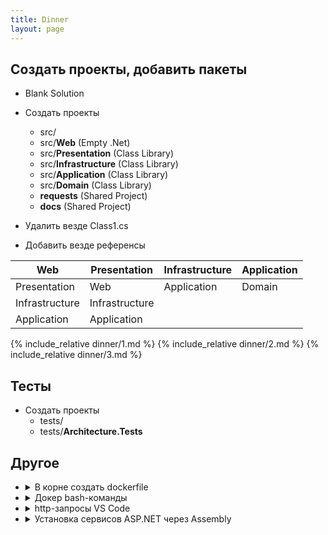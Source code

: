 ```yaml
---
title: Dinner
layout: page
---
```



## Создать проекты, добавить пакеты
- Blank Solution

- Создать проекты
  - src/
  - src/**Web** (Empty .Net)
  - src/**Presentation** (Class Library)
  - src/**Infrastructure** (Class Library)
  - src/**Application** (Class Library)
  - src/**Domain** (Class Library)
  - **requests** (Shared Project)
  - **docs** (Shared Project)

- Удалить везде Class1.cs 


- Добавить везде референсы


| Web | Presentation | Infrastructure | Application |
|-----|-----------|----------------|-------------|
| Presentation | Web | Application | Domain|
| Infrastructure | Infrastructure |||
| Application | Application |||

{% include_relative dinner/1.md %}
{% include_relative dinner/2.md %}
{% include_relative dinner/3.md %}
  
## Тесты
  
- Создать проекты
  - tests/
  - tests/**Architecture.Tests**

## Другое
  
- <details>
      <summary>В корне создать dockerfile</summary>
      
      ```dockerfile
      FROM httpd:alpine
      COPY ./html/ /usr/local/apache2/htdocs/
      ```
  </details>
      
- <details>
    <summary>Докер bash-команды</summary>

    `docker images`

    `docker build -t hello-docker:1.0.0 .`
  </details>
  
- <details>
  <summary>http-запросы VS Code</summary>  
  
  **requests**/Authentication/Register.http
  
  ```http
  @host=https://localhost:7056

  POST {{host}}/auth/register
  Content-type: application/json

  {
      "firstName": "Anton",
      "lastName": "K",
      "email": "ak@example.com",
      "password": "P@ssword123!"
  }  
  ```
  
  **requests**/Authentication/Login.http
  
  ```http
  @host=https://localhost:7056

  POST {{host}}/auth/login
  Content-type: application/json

  {
      "email": "ak@example.com",
      "password": "P@ssword123!"
  }
  ```
  </details>

- <details>
  <summary>Установка сервисов ASP.NET через Assembly</summary>  
  
  IInstaller.cs
  
  ```csharp
    public interface IInstaller
    {
        void InstallServices(IServiceCollection services, IConfiguration configuration);
    }
  ```
  
  InstallerExtensions.cs
  
  ```csharp
    public static class InstallerExtensions
    {
        //Вызвать в services Program.cs
        public static void InstallServicesInAssembly(this IServiceCollection services, IConfiguration configuration)
        {
            var installers = typeof(Program).Assembly.ExportedTypes.Where(x => typeof(IInstaller).IsAssignableFrom(x)
            && !x.IsInterface && !x.IsAbstract) //Найти все классы реализующие IInstaller, которые не интерфейсы и не абстрактные
            .Select(Activator.CreateInstance) //Создать экземпляр каждого
            .Cast<IInstaller>() //Привести к типу IInstaller
            .ToList(); //Сделать List

            installers.ForEach(installer => installer.InstallServices(services, configuration));
        }
    }
  ```
  </details>
